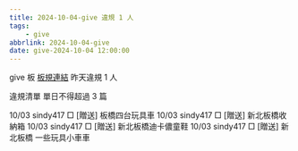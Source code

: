 ```yaml
---
title: 2024-10-04-give 違規 1 人
tags:
    - give
abbrlink: 2024-10-04-give
date: give-2024-10-04 12:00:00
---
```

give 板 [板規連結](https://www.ptt.cc/bbs/give/M.1612495900.A.C32.html)
昨天違規 1 人
<!-- more -->

違規清單
單日不得超過 3 篇

10/03 sindy417 □ [贈送] 板橋四台玩具車
10/03 sindy417 □ [贈送] 新北板橋收納箱
10/03 sindy417 □ [贈送] 新北板橋迪卡儂童鞋
10/03 sindy417 □ [贈送] 新北板橋 一些玩具小車車